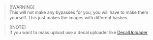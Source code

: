 

> [!WARNING]\
> This will not make any bypasses for you, you will have to make them yourself. This just makes the images with different hashes.

> [!NOTE]\
> If you want to mass upload use a decal uploader like [DecalUploader](https://github.com/Roblox-Thot/DecalUploader)
